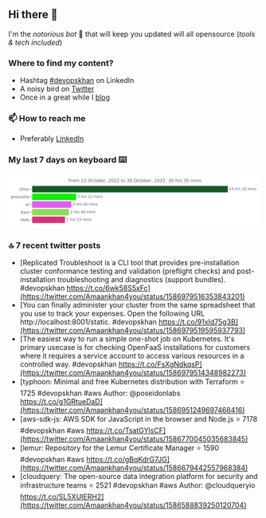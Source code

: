 <!--- [![Hits](https://hits.seeyoufarm.com/api/count/incr/badge.svg?url=https%3A%2F%2Fgithub.com%2Fakhan4u%2Fhit-counter&count_bg=%2379C83D&title_bg=%23555555&icon=&icon_color=%23E7E7E7&title=visits&edge_flat=false)](https://hits.seeyoufarm.com) --->

## Hi there 👋

I'm the _notorious bot_ 🤣 that will keep you updated will all opensource (_tools & tech included_) 

### Where to find my content?

* Hashtag [#devopskhan](https://www.linkedin.com/feed/hashtag/devopskhan) on LinkedIn
* A noisy bird on [Twitter](https://twitter.com/Amaankhan4you)
* Once in a great while I [blog](https://linuxparrot.com) 


### 📫 **How to reach me**

* Preferably [LinkedIn](https://www.linkedin.com/in/amaan-khan-linux-ninja)

### My last 7 days on keyboard ⌨️

<img src="https://github.com/akhan4u/akhan4u/blob/main/images/stat.svg" alt="Amaan's Wakatime Activity!"/>

### 🔝 7 recent twitter posts
<!-- DEVDOJO:START -->
- [Replicated Troubleshoot is a CLI tool that provides pre-installation cluster conformance testing and validation &lpar;preflight checks&rpar; and post-installation troubleshooting and diagnostics &lpar;support bundles&rpar;. #devopskhan https://t.co/6wk58S5xFc](https://twitter.com/Amaankhan4you/status/1586979516353843201)
- [You can finally administer your cluster from the same spreadsheet that you use to track your expenses. Open the following URL http://localhost:8001/static. #devopskhan https://t.co/91xId75g3B](https://twitter.com/Amaankhan4you/status/1586979519595937793)
- [The easiest way to run a simple one-shot job on Kubernetes. It&#39;s primary usecase is for checking OpenFaaS installations for customers where it requires a service account to access various resources in a controlled way. #devopskhan https://t.co/FsXgNdkqsP](https://twitter.com/Amaankhan4you/status/1586979514348982273)
- [typhoon: Minimal and free Kubernetes distribution with Terraform
⭐️ 1725
#devopskhan #aws
Author: @poseidonlabs
https://t.co/g1GRtueDaD](https://twitter.com/Amaankhan4you/status/1586951249697468416)
- [aws-sdk-js: AWS SDK for JavaScript in the browser and Node.js
⭐️ 7178
#devopskhan #aws
https://t.co/TsatGYlsCF](https://twitter.com/Amaankhan4you/status/1586770045035683845)
- [lemur: Repository for the Lemur Certificate Manager
⭐️ 1590
#devopskhan #aws
https://t.co/gBqKdrG7JG](https://twitter.com/Amaankhan4you/status/1586679442557968384)
- [cloudquery: The open-source data integration platform for security and infrastructure teams
⭐️ 2521
#devopskhan #aws
Author: @cloudqueryio
https://t.co/SL5XUIERH2](https://twitter.com/Amaankhan4you/status/1586588839250120704)
<!-- DEVDOJO:END -->

<!-- ![Amaan's GitHub stats](https://github-readme-stats.vercel.app/api?username=akhan4u&count_private=true&show_icons=true&hide=contribs) -->

